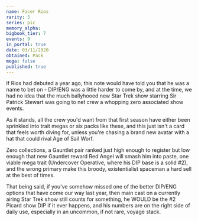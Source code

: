 ```yaml
---
name: Facer Rios
rarity: 5
series: pic
memory_alpha:
bigbook_tier: 7
events: 9
in_portal: true
date: 03/11/2020
obtained: Pack
mega: false
published: true
---
```


If Rios had debuted a year ago, this note would have told you that he was a name to bet on - DIP/ENG was a little harder to come by, and at the time, we had no idea that the much ballyhooed new Star Trek show starring Sir Patrick Stewart was going to net crew a whopping zero associated show events.

As it stands, all the crew you'd want from that first season have either been sprinkled into trait megas or six packs like these, and this just isn't a card that feels worth diving for, unless you're chasing a brand new avatar with a hat that could rival Age of Sail Worf. 

Zero collections, a Gauntlet pair ranked just high enough to register but low enough that new Gauntlet reward Red Angel will smash him into paste, one viable mega trait (Undercover Operative, where his DIP base is a solid #2), and the wrong primary make this broody, existentialist spaceman a hard sell at the best of times.

That being said, if you've somehow missed one of the better DIP/ENG options that have come our way last year, then main cast on a currently airing Star Trek show still counts for something, he WOULD be the #2 Picard show DIP if it ever happens, and his numbers are on the right side of daily use, especially in an uncommon, if not rare, voyage stack.
